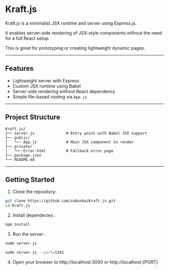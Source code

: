 # Kraft.js

Kraft.js is a minimalist JSX runtime and server using Express.js. 

It enables server-side rendering of JSX-style components without the need for a full React setup. 

This is great for prototyping or creating lightweight dynamic pages.

---
## Features

- Lightweight server with Express
- Custom JSX runtime using Babel
- Server-side rendering without React dependency
- Simple file-based routing via `App.js`
---
## Project Structure

```
Kraft.js/
├── server.js              # Entry point with Babel JSX support
├── public/
│   └── App.js             # Main JSX component to render
├── private/
│   └── Error.html         # Fallback error page
├── package.json
└── README.md
```
---
## Getting Started

1. Clone the repository:

```bash
git clone https://github.com/zabunba/Kraft.js.git
cd Kraft.js
```

2. Install dependecies :

```bash
npm install
```

3. Run the server :

```bash
node server.js
```
```bash
node server.js --port=1342
```

4. Open your browser to http://localhost:3000 or http://localhost:{PORT}
